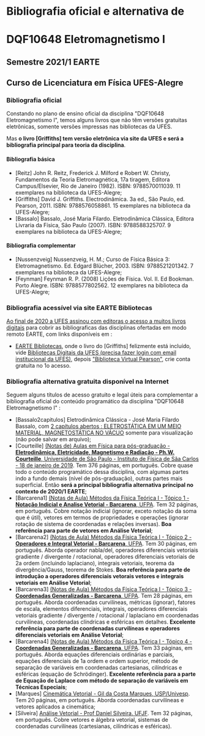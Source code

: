 # Bibliografia oficial e alternativa de 
# DQF10648 Eletromagnetismo I

## Semestre 2021/1 EARTE

## Curso de Licenciatura em Física UFES-Alegre

### Bibliografia oficial

Constando no plano de ensino oficial da disciplina "DQF10648 Eletromagnetismo I", temos alguns livros que não têm versões gratuitas eletrônicas, somente versões impressas nas bibliotecas da UFES.

Mas **o livro [Griffiths] tem versão eletrônica via site da UFES e será a bibliografia principal para teoria da disciplina**.

#### Bibliografia básica

- [Reitz] John R. Reitz, Frederick J. Milford e Robert W. Christy, Fundamentos da Teoria Eletromagnética, 17a tiragem, Editora Campus/Elsevier, Rio de Janeiro (1982). ISBN: 9788570011039. 11 exemplares na biblioteca da UFES-Alegre;
- [Griffiths] David J. Griffiths. Electrodinâmica. 3a ed., São Paulo, ed. Pearson, 2011. ISBN: 9788576058861. 15 exemplares na biblioteca da UFES-Alegre;
- [Bassalo] Bassalo, José Maria Filardo. Eletrodinâmica Clássica, Editora Livraria da Física, São Paulo (2007). ISBN: 9788588325707. 9 exemplares na biblioteca da UFES-Alegre;

#### Bibliografia complementar
- [Nussenzveig] Nussenzveig, H. M.; Curso de Física Básica 3: Eletromagnetismo. Ed. Edgard Blücher, 2003. ISBN: 9788521201342. 7 exemplares na biblioteca da UFES-Alegre;
- [Feynman] Feynman R. P. (2008) Lições de Física. Vol. II. Ed Bookman. Porto Alegre. ISBN: 9788577802562. 12 exemplares na biblioteca da UFES-Alegre;

### Bibliografia acessível via site EARTE Bibliotecas

[Ao final de 2020 a UFES assinou com editoras o acesso a muitos livros digitais](https://earte.ufes.br/bibliotecas#h.6i764vqokkkr) para cobrir as bibliograficas das disciplinas ofertadas em modo remoto EARTE, com links disponíveis em :

- [EARTE Bibliotecas](https://earte.ufes.br/bibliotecas), onde o livro do [Griffiths] felizmente está incluído, vide [Bibliotecas Digitais da UFES (precisa fazer login com email institucional da UFES)](https://bibliotecas-digitais.ufes.br/), depois ["Biblioteca Virtual Pearson"](https://bibliotecas-digitais.ufes.br/library/Pearson), crie conta gratuita no 1o acesso.

### Bibliografia alternativa gratuita disponível na Internet

Seguem alguns títulos de acesso gratuito e legal úteis para complementar a bibliografia oficial do conteúdo programático da disciplina "DQF10648 Eletromagnetismo I" :

- [Bassalo2capitulos] Eletrodinâmica Clássica - José Maria Filardo Bassalo, com 
[2 capítulos abertos : ELETROSTÁTICA EM UM MEIO MATERIAL, MAGNETOSTÁTICA NO VÁCUO](https://books.google.com.br/books/about/Eletrodin%C3%A2mica_Cl%C3%A1ssica.html?id=C6Cx2M_Zp2UC&redir_esc=y) somente para visualização (não pode salvar em arquivo);
- [Courteille] [(Notas de) Aulas em Física para pós-graduação - **Eletrodinâmica, Eletricidade, Magnetismo e Radiacão - Ph.W. Courteille**, Universidade de São Paulo - Instituto de Física de Sãa Carlos - 18 de janeiro de 2019](https://drive.google.com/file/d/16ilI-Ft0FcRsDvujZ9-8GVkp88jY729b/view). Tem 376 páginas, em português. Cobre quase todo o conteúdo programático dessa disciplina,   com algumas partes indo a fundo demais (nível de pós-graduação), outras partes mais superficial. Então **será a principal bibliografia alternativa principal no contexto de 2020/1 EARTE**;
- [Barcarena1] [(Notas de Aula) Métodos da Física Teórica I - Tópico 1 - **Notação Indicial e Analise Vetorial - Barcarena**, UFPA](https://aedmoodle.ufpa.br/pluginfile.php/352863/mod_resource/content/1/topico1.pdf). Tem 32 páginas, em português. Cobre notação indicial (ignorar, exceto notação da soma que é útil), vetores em termos de propriedades e operações (ignorar rotação de sistema de coordenadas e relações inversas). **Boa referência para parte de vetores em Análise Vetorial**;
- [Barcarena2] [(Notas de Aula) Métodos da Física Teórica I - Tópico 2 - **Operadores e Integral Vetorial - Barcarena**, UFPA](https://aedmoodle.ufpa.br/pluginfile.php/353709/mod_resource/content/1/topico2.pdf). Tem 30 páginas, em português. Aborda operador nabla/del, operadores diferenciais vetoriais gradiente / divergente / rotacional, operadores diferenciais vetoriais de 2a ordem (incluindo laplaciano), integrais vetoriais, teorema da divergência/Gauss, teorema de Stokes. **Boa referência para parte de introdução a operadores diferenciais vetorais vetores e integrais vetoriais em Análise Vetorial**;
- [Barcarena3] [(Notas de Aula) Métodos da Física Teórica I - Tópico 3 - **Coordenadas Generalizadas - Barcarena**, UFPA](https://aedmoodle.ufpa.br/pluginfile.php/354040/mod_resource/content/1/topico3.pdf). Tem 28 páginas, em português. Aborda coordenadas curvilíneas, métricas (ignorar), fatores de escala, elementos diferenciais, integrais, operadores diferenciais vetoriais gradiente / divergente / rotacional / laplaciano em coordenadas curvilíneas, coordenadas clíndricas e esféricas em detalhes. **Excelente referência para parte de coordenadas curvilíneas e operadores diferenciais vetoriais em Análise Vetorial**;
- [Barcarena4] [(Notas de Aula) Métodos da Física Teórica I - Tópico 4 - **Coordenadas Generalizadas - Barcarena**, UFPA](https://aedmoodle.ufpa.br/pluginfile.php/355175/mod_resource/content/1/topico4.pdf). Tem 33 páginas, em português. Aborda equações diferenciais ordinárias e parciais, equações diferenciais de 1a ordem e ordem superior, método de separação de variáveis em coordenadas cartesianas, cilíndricas e esféricas (equação de Schrödinger). **Excelente referência para a parte de Equação de Laplace com método de separação de variáveis em Técnicas Especiais**;
- [Marques] [Cinemática Vetorial - Gil da Costa Marques, USP/Univesp](https://midia.atp.usp.br/plc/plc0002/impressos/plc0002_05.pdf). Tem 20 páginas, em português. Aborda coordenadas curvilíneas e vetores aplicados a cinemática;
- [Silveira] [Análise Vetorial - Prof Daniel Silveira. UFJF](https://www.ufjf.br/daniel_silveira/files/2011/08/Aula_01_new.pdf). Tem 32 páginas, em português. Cobre vetores e álgebra vetorial, sistemas de coordenadas curvilíneas (cartesianas, cilíndricas e esféricas).

